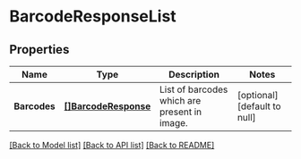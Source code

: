 # BarcodeResponseList

## Properties

Name | Type | Description | Notes
---- | ---- | ----------- | -----
**Barcodes** | [**[]BarcodeResponse**](BarcodeResponse.md) | List of barcodes which are present in image. | [optional] [default to null]

[[Back to Model list]](../README.md#documentation-for-models) [[Back to API list]](../README.md#documentation-for-api-endpoints) [[Back to README]](../README.md)
